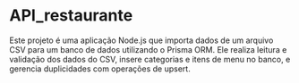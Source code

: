 # API_restaurante
Este projeto é uma aplicação Node.js que importa dados de um arquivo CSV para um banco de dados utilizando o Prisma ORM. Ele realiza leitura e validação dos dados do CSV, insere categorias e itens de menu no banco, e gerencia duplicidades com operações de upsert.

